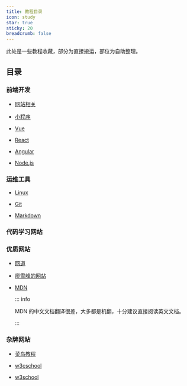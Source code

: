 ```yaml
---
title: 教程目录
icon: study
star: true
sticky: 20
breadcrumb: false
---
```


此处是一些教程收藏，部分为直接搬运，部位为自助整理。

<!-- more -->

## 目录


### 前端开发

- [网站相关](front-end/website/README.md)

- [小程序](front-end/mini-app/README.md)

- [Vue](front-end/vue/README.md)

- [React](front-end/react/README.md)

- [Angular](front-end/angular/README.md)

- [Node.js](front-end/node-js/README.md)

### 运维工具

- [Linux](ops/linux/README.md)

- [Git](ops/git/README.md)

- [Markdown](ops/markdown/README.md)


### 代码学习网站

### 优质网站

- [网道](https://wangdoc.com/)

- [廖雪峰的网站](https://www.liaoxuefeng.com/)

- [MDN](https://developer.mozilla.org/zh-CN/)

  ::: info

  MDN 的中文文档翻译很差，大多都是机翻，十分建议直接阅读英文文档。

  :::

### 杂牌网站

- [菜鸟教程](https://www.runoob.com/) <Badge text="内容比较新" />

- [w3cschool](https://www.w3cschool.cn) <Badge text="内容最新" /> <Badge text="有手机APP" /> <Badge text="广告信息多" type="warn" />

- [w3school](http://www.w3school.com.cn/) <Badge text="内容比较旧" type="warn" />

